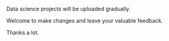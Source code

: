 Data science projects will be uploaded gradually.

Welcome to make changes and leave your valuable feedback.

Thanks a lot.
